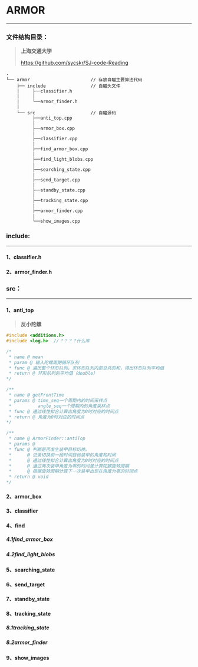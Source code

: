 # ARMOR

------

### 文件结构目录：

> **上海交通大学**
>
> https://github.com/sycskr/SJ-code-Reading

```
.
└── armor                       // 存放自瞄主要算法代码
    ├── include                 // 自瞄头文件
    |     ├──classifier.h
    |     |
    |     └──armor_finder.h
    |
    └── src                     // 自瞄源码
          ├──anti_top.cpp
          |
          ├──armor_box.cpp
          |
          ├──classifier.cpp
          |
          ├──find_armor_box.cpp
          |
          ├──find_light_blobs.cpp
          |
          ├──searching_state.cpp
          |
          ├──send_target.cpp
          |
          ├──standby_state.cpp
          |
          ├──tracking_state.cpp
          |
          ├──armor_finder.cpp
          |
          └──show_images.cpp
```

### include:

------

#### 1、classifier.h



#### 2、armor_finder.h



### src：

------

#### 1、anti_top

> **反小陀螺**

```cpp
#include <additions.h>
#include <log.h>  //？？？？什么库
```

```c++
/*
 * name @ mean
 * param @ 输入陀螺周期循环队列
 * func @ 遍历整个环形队列，求环形队列内部总共的和，得出环形队列平均值
 * return @ 环形队列的平均值（double）
*/
```



```c++
/**
 * name @ getFrontTime
 * params @ time_seq一个周期内的时间采样点
 *          angle_seq一个周期内的角度采样点
 * func @ 通过线性拟合计算出角度为0时对应的时间点
 * return @ 角度为0时对应的时间点
*/
```



```c++
/**
 * name @ ArmorFinder::antiTop
 * params @
 * func @ 判断是否发生装甲目标切换。
 *      @ 记录切换前一段时间目标装甲的角度和时间
 *      @ 通过线性拟合计算出角度为0时对应的时间点
 *      @ 通过两次装甲角度为零的时间差计算陀螺旋转周期
 *      @ 根据旋转周期计算下一次装甲出现在角度为零的时间点
 * return @ void
*/
```



#### 2、armor_box



#### 3、classifier



#### 4、find

##### 4.1find_armor_box



##### 4.2find_light_blobs

#### 5、searching_state



#### 6、send_target



#### 7、standby_state



#### 8、tracking_state

##### 8.1tracking_state



##### 8.2armor_finder



#### 9、show_images

